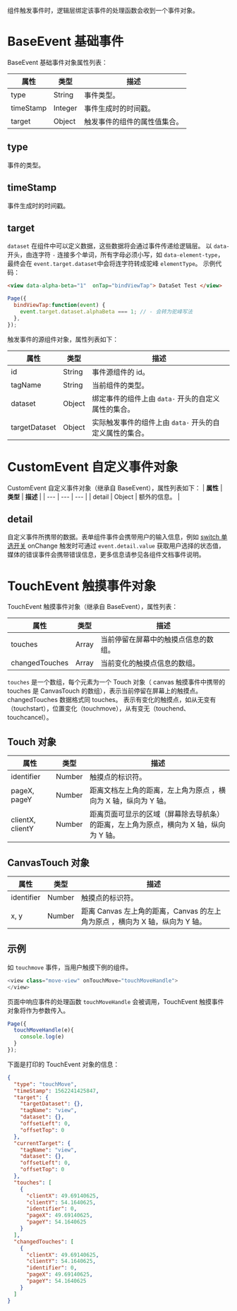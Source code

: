 组件触发事件时，逻辑层绑定该事件的处理函数会收到一个事件对象。

# BaseEvent 基础事件
BaseEvent 基础事件对象属性列表：

| **属性** | **类型** | **描述** |
| --- | --- | --- |
| type | String | 事件类型。 |
| timeStamp | Integer | 事件生成时的时间戳。 |
| target | Object | 触发事件的组件的属性值集合。 |

## type
事件的类型。

## timeStamp
事件生成时的时间戳。

## target
`dataset` 在组件中可以定义数据，这些数据将会通过事件传递给逻辑层。 以 `data-` 开头，由连字符 `-` 连接多个单词，所有字母必须小写，如 `data-element-type`，最终会在 `event.target.dataset`中会将连字符转成驼峰 `elementType`。
示例代码：
```html
<view data-alpha-beta="1"  onTap="bindViewTap"> DataSet Test </view>
```

```javascript
Page({
  bindViewTap:function(event) {
    event.target.dataset.alphaBeta === 1; // - 会转为驼峰写法
  },
});
```

触发事件的源组件对象，属性列表如下：

| **属性** | **类型** | **描述** |
| --- | --- | --- |
| id | String | 事件源组件的 id。 |
| tagName | String | 当前组件的类型。 |
| dataset | Object | 绑定事件的组件上由 `data-` 开头的自定义属性的集合。 |
| targetDataset | Object | 实际触发事件的组件上由 `data-` 开头的自定义属性的集合。 |

# CustomEvent 自定义事件对象

CustomEvent 自定义事件对象（继承自 BaseEvent），属性列表如下：
| **属性** | **类型** | **描述** |
| --- | --- | --- |
| detail | Object | 额外的信息。 |

## detail
自定义事件所携带的数据。表单组件事件会携带用户的输入信息，例如 [switch 单选开关](https://opendocs.alipay.com/mini/component/switch) onChange 触发时可通过 `event.detail.value` 获取用户选择的状态值，媒体的错误事件会携带错误信息，更多信息请参见各组件文档事件说明。

# TouchEvent 触摸事件对象

TouchEvent 触摸事件对象（继承自 BaseEvent），属性列表：

| **属性** | **类型** | **描述** |
| --- | --- | --- |
| touches | Array | 当前停留在屏幕中的触摸点信息的数组。 |
| changedTouches | Array | 当前变化的触摸点信息的数组。 |

`touches` 是一个数组，每个元素为一个 Touch 对象（ canvas 触摸事件中携带的 touches 是 CanvasTouch 的数组），表示当前停留在屏幕上的触摸点。
changedTouches 数据格式同 touches。 表示有变化的触摸点，如从无变有（touchstart），位置变化（touchmove），从有变无（touchend、touchcancel）。

## Touch 对象
| **属性** | **类型** | **描述** |
| --- | --- | --- |
| identifier | Number | 触摸点的标识符。 |
| pageX, pageY | Number | 距离文档左上角的距离，左上角为原点 ，横向为 X 轴，纵向为 Y 轴。 |
| clientX, clientY | Number | 距离页面可显示的区域（屏幕除去导航条）的距离，左上角为原点，横向为 X 轴，纵向为 Y 轴。 |

## CanvasTouch 对象
| **属性** | **类型** | **描述** |
| --- | --- | --- |
| identifier | Number | 触摸点的标识符。 |
| x, y | Number | 距离 Canvas 左上角的距离，Canvas 的左上角为原点 ，横向为 X 轴，纵向为 Y 轴。 |

## 示例
如 `touchmove` 事件，当用户触摸下例的组件。
```javascript
<view class="move-view" onTouchMove="touchMoveHandle">
</view>
```
页面中响应事件的处理函数 `touchMoveHandle` 会被调用，TouchEvent 触摸事件对象将作为参数传入。
```javascript
Page({
  touchMoveHandle(e){
    console.log(e)
  }
});
```
下面是打印的 TouchEvent 对象的信息：
```json
{
  "type": "touchMove",
  "timeStamp": 1562241425847,
  "target": {
    "targetDataset": {},
    "tagName": "view",
    "dataset": {},
    "offsetLeft": 0,
    "offsetTop": 0
  },
  "currentTarget": {
    "tagName": "view",
    "dataset": {},
    "offsetLeft": 0,
    "offsetTop": 0
  },
  "touches": [
    {
      "clientX": 49.69140625,
      "clientY": 54.1640625,
      "identifier": 0,
      "pageX": 49.69140625,
      "pageY": 54.1640625
    }
  ],
  "changedTouches": [
    {
      "clientX": 49.69140625,
      "clientY": 54.1640625,
      "identifier": 0,
      "pageX": 49.69140625,
      "pageY": 54.1640625
    }
  ]
}
```
